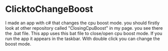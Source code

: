 # ClicktoChangeBoost

I made an app with c# that changes the cpu boost mode. you should firstly look at other repository called "ClosingCpuBoost" in my page. you see there the .bat file. 
This app uses this bat file to close/open cpu boost mode.
If you run the app it appears in the taskbar. 
With double click you can change the boost mode.
